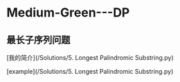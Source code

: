 # Medium-Green---DP
## 最长子序列问题

[我的简介](/Solutions/5. Longest Palindromic Substring.py)

[example](/Solutions/5. Longest Palindromic Substring.py)
